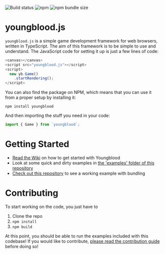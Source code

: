 ![Build status](https://travis-ci.com/zsombro/youngblood.svg?branch=master) ![npm](https://img.shields.io/npm/v/youngblood) ![npm bundle size](https://img.shields.io/bundlephobia/min/youngblood) 
# youngblood.js

`youngblood.js` is a simple game development framework for web browsers, written in TypeScript. The aim of this framework is to be
simple to use and understand. The JavaScript code for setting it up is just a few lines of code:

```javascript
<canvas></canvas>
<script src="youngblood.js"></script>
<script>
  new yb.Game()
    .startRendering();
</script>
```

You can also find the package on NPM, which means that you can use it from a proper setup by installing it:

`npm install youngblood`

And then importing the stuff you need in your code:

```javascript
import { Game } from `youngblood`;
```

# Getting Started

- [Read the Wiki](https://github.com/zsombro/youngblood/wiki) on how to get started with Youngblood
- Look at some quick and dirty examples in [the 'examples' folder of this repository](https://github.com/zsombro/youngblood/tree/master/examples)
- [Check out this repository](https://github.com/zsombro/youngblood-example-project) to see a working example with bundling

# Contributing

To start working on the code, you just have to

1. Clone the repo
2. `npm install`
3. `npm build`

At this point, you should be able to run the examples included with this codebase! If you would like to contribute, [please read the contribution guide](https://github.com/zsombro/youngblood/blob/master/CONTRIBUTING.md) before doing so!
